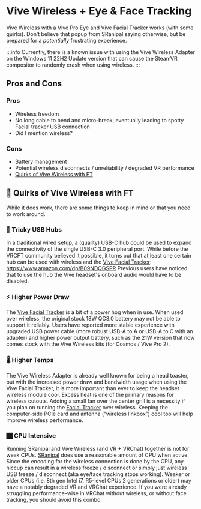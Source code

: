 # Vive Wireless + Eye & Face Tracking

Vive Wireless with a Vive Pro Eye and Vive Facial Tracker works (with some quirks).
Don’t believe that popup from SRanipal saying otherwise, but be prepared for a *potentially* frustrating experience.

:::info
Currently, there is a known issue with using the Vive Wireless Adapter on the Windows 11 22H2 Update version that can cause the SteamVR compositor to randomly crash when using wireless.
:::

## Pros and Cons

### Pros

* Wireless freedom
* No long cable to bend and micro-break, eventually leading to spotty Facial tracker USB connection
* Did I mention wireless?

### Cons

* Battery management
* Potential wireless disconnects / unreliability / degraded VR performance
* [Quirks of Vive Wireless with FT](#-quirks-of-vive-wireless-with-ft)

## 🤔 Quirks of Vive Wireless with FT

While it does work, there are some things to keep in mind or that you need to work around.

### 🔌 Tricky USB Hubs

In a traditional wired setup, a (quality) USB-C hub could be used to expand the connectivity of the single USB-C 3.0 peripheral port.
While before the VRCFT community believed it possible, it turns out that at least one certain hub can be used with wireless and the [Vive Facial Tracker](face-tracker.mdx):
https://www.amazon.com/dp/B09NDQGSPR
Previous users have noticed that to use the hub the Vive headset's onboard audio would have to be disabled.

### ⚡ Higher Power Draw

The [Vive Facial Tracker](face-tracker.mdx) is a bit of a power hog when in use.
When used over wireless, the original stock 18W QC3.0 battery may not be able to support it reliably. 
Users have reported more stable experience with upgraded USB power cable (more robust USB-A to A or USB-A to C with an adapter) and higher power output battery, such as the 21W version that now comes stock with the Vive Wireless kits (for Cosmos / Vive Pro 2).

### 🌡 Higher Temps

The Vive Wireless Adapter is already well known for being a head toaster, but with the increased power draw and bandwidth usage when using the Vive Facial Tracker, it is more important than ever to keep the headset wireless module cool.
Excess heat is one of the primary reasons for wireless cutouts. 
Adding a small fan over the center grill is a necessity if you plan on running the [Facial Tracker](face-tracker.mdx) over wireless.
Keeping the computer-side PCIe card and antenna (“wireless linkbox”) cool too will help improve wireless performance.

### 🏿 CPU Intensive

Running SRanipal and Vive Wireless (and VR + VRChat) together is not for weak CPUs. 
[SRanipal](sranipal.mdx) does use a reasonable amount of CPU when active. 
Since the encoding for the wireless connection is done by the CPU, any hiccup can result in a wireless freeze / disconnect or simply just wireless USB freeze / disconnect (aka eye/face tracking stops working).
Weaker or older CPUs (i.e. 8th gen Intel i7, R5-level CPUs 2 generations or older) may have a notably degraded VR and VRChat experience.
If you were already struggling performance-wise in VRChat without wireless, or without face tracking, you should avoid this combo.
